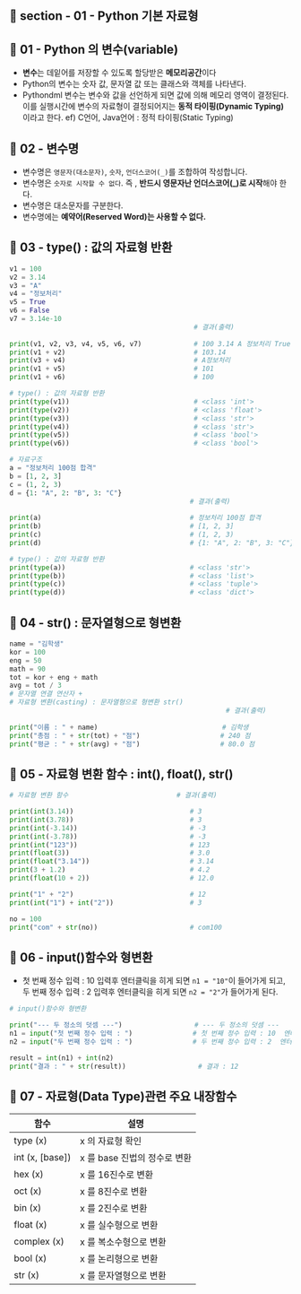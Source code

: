 ## 📝 section - 01 - Python 기본 자료형

## 📍 01 - Python 의 변수(variable)

* **변수**는 데잍어를 저장할 수 있도록 할당받은 **메모리공간**이다
* Python의 변수는 숫자 값, 문자열 값 또는 클래스와 객체를 나타낸다.
* Pythondml 변수는 변수와 값을 선언하게 되면 값에 의해 메모리 영역이 결정된다. 이를 실행시간에 변수의 자료형이 결정되어지는 **동적 타이핑(Dynamic Typing)** 이라고 한다. ef) C언어, Java언어 : 정적 타이핑(Static Typing)

## 📍 02 - 변수명

* 변수명은 `영문자(대소문자)`, `숫자`, `언더스코어(_)`를 조합하여 작성합니다.
* 변수명은 `숫자로 시작할 수 없다`. 즉 , **반드시 영문자난 언더스코어(_)로 시작**해야 한다.
* 변수명은 대소문자를 구분한다.
* 변수명에는 **예약어(Reserved Word)는 사용할 수 없다.** 

## 📍 03 - type() : 값의 자료형 반환

```Python
v1 = 100
v2 = 3.14
v3 = "A"
v4 = "정보처리"
v5 = True
v6 = False
v7 = 3.14e-10
                                              # 결과(출력)
                                              
print(v1, v2, v3, v4, v5, v6, v7)             # 100 3.14 A 정보처리 True False 3.14e-10
print(v1 + v2)                                # 103.14
print(v3 + v4)                                # A정보처리
print(v1 + v5)                                # 101
print(v1 + v6)                                # 100

# type() : 값의 자료형 반환
print(type(v1))                               # <class 'int'>
print(type(v2))                               # <class 'float'>
print(type(v3))                               # <class 'str'>
print(type(v4))                               # <class 'str'>
print(type(v5))                               # <class 'bool'>
print(type(v6))                               # <class 'bool'>
```

```Python
# 자료구조
a = "정보처리 100점 합격"
b = [1, 2, 3]
c = (1, 2, 3)
d = {1: "A", 2: "B", 3: "C"}
                                             # 결과(출력)
                                             
print(a)                                     # 정보처리 100점 합격
print(b)                                     # [1, 2, 3]
print(c)                                     # (1, 2, 3)
print(d)                                     # {1: "A", 2: "B", 3: "C"}

# type() : 값의 자료형 반환
print(type(a))                               # <class 'str'>
print(type(b))                               # <class 'list'>
print(type(c))                               # <class 'tuple'>
print(type(d))                               # <class 'dict'>
```

## 📍 04 - str() : 문자열형으로 형변환

```Python
name = "김학생"
kor = 100
eng = 50
math = 90
tot = kor + eng + math
avg = tot / 3
# 문자열 연결 연산자 +
# 자료형 변환(casting) : 문자열형으로 형변환 str()
                                                      # 결과(출력)
                                                      
print("이름 : " + name)                               # 김학생
print("총점 : " + str(tot) + "점")                    # 240 점
print("평균 : " + str(avg) + "점")                    # 80.0 점
```

## 📍 05 - 자료형 변환 함수 : int(), float(), str()

```Python
# 자료형 변환 함수                           # 결과(출력)

print(int(3.14))                             # 3
print(int(3.78))                             # 3
print(int(-3.14))                            # -3
print(int(-3.78))                            # -3
print(int("123"))                            # 123
print(float(3))                              # 3.0
print(float("3.14"))                         # 3.14
print(3 + 1.2)                               # 4.2
print(float(10 + 2))                         # 12.0

print("1" + "2")                             # 12
print(int("1") + int("2"))                   # 3

no = 100
print("com" + str(no))                       # com100
```

## 📍 06 - input()함수와 형변환

* 첫 번째 정수 입력 : 10 입력후  엔터클릭을 히게 되면 `n1 = "10"`이 들어가게 되고, 두 번째 정수 입력 : 2 입력후 엔터클릭을 히게 되면 `n2 = "2"`가 들어가게 된다. 

```Python
# input()함수와 형변환

print("--- 두 정소의 덧셈 ---")                  # --- 두 정소의 덧셈 ---
n1 = input("첫 번째 정수 입력 : ")               # 첫 번째 정수 입력 : 10  엔터클릭
n2 = input("두 번째 정수 입력 : ")               # 두 번째 정수 입력 : 2  엔터클릭

result = int(n1) + int(n2)                     
print("결과 : " + str(result))                  # 결과 : 12

```

## 📍 07 - 자료형(Data Type)관련 주요 내장함수

   |함수|설명|
   |-----|--------------|
   | type (x) | x 의 자료형 확인 |
   | int (x, [base]) | x 를 base 진법의 정수로 변환 |
   | hex (x) | x 를 16진수로 변환 |
   | oct (x) | x 를 8진수로 변환 |
   | bin (x) | x 를 2진수로 변환 |
   | float (x) | x 를 실수형으로 변환 |
   | complex (x) | x 를 복소수형으로 변환 |
   | bool (x) | x 를 논리형으로 변환 |
   | str (x) | x 를 문자열형으로 변환 |
   
